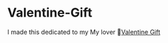 # Valentine-Gift
I made this dedicated to my My lover 
🔗[Valentine Gift](https://github.com/KyuuraCao/Valentine-Gift/blob/main/ValentineWish-main/index.html)
